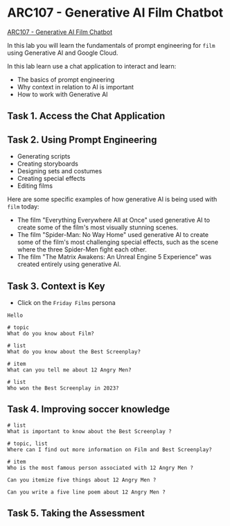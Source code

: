# ARC107 - Generative AI Film Chatbot

[ARC107 - Generative AI Film Chatbot](https://www.cloudskillsboost.google/games/4713/labs/30675)

In this lab you will learn the fundamentals of prompt engineering for `film` using Generative AI and Google Cloud.

In this lab learn use a chat application to interact and learn:

* The basics of prompt engineering
* Why context in relation to AI is important
* How to work with Generative AI

## Task 1. Access the Chat Application

## Task 2. Using Prompt Engineering

* Generating scripts
* Creating storyboards
* Designing sets and costumes
* Creating special effects
* Editing films

Here are some specific examples of how generative AI is being used with `film` today:

* The film "Everything Everywhere All at Once" used generative AI to create some of the film's most visually stunning scenes.
* The film "Spider-Man: No Way Home" used generative AI to create some of the film's most challenging special effects, such as the scene where the three Spider-Men fight each other.
* The film "The Matrix Awakens: An Unreal Engine 5 Experience" was created entirely using generative AI.

## Task 3. Context is Key

* Click on the `Friday Films` persona

```text
Hello

# topic
What do you know about Film?

# list
What do you know about the Best Screenplay?

# item
What can you tell me about 12 Angry Men?

# list
Who won the Best Screenplay in 2023?
```

## Task 4. Improving soccer knowledge

```text
# list
What is important to know about the Best Screenplay ?

# topic, list
Where can I find out more information on Film and Best Screenplay?

# item
Who is the most famous person associated with 12 Angry Men ?

Can you itemize five things about 12 Angry Men ?

Can you write a five line poem about 12 Angry Men ?
```

## Task 5. Taking the Assessment
